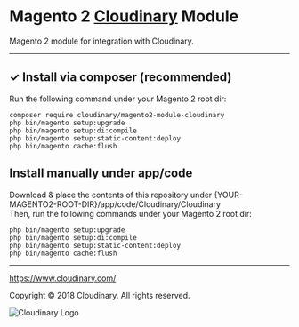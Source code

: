 # Magento 2 [Cloudinary](https://www.cloudinary.com/) Module

Magento 2 module for integration with Cloudinary.

---

## ✓ Install via composer (recommended)
Run the following command under your Magento 2 root dir:

```
composer require cloudinary/magento2-module-cloudinary
php bin/magento setup:upgrade
php bin/magento setup:di:compile
php bin/magento setup:static-content:deploy
php bin/magento cache:flush
```

## Install manually under app/code
Download & place the contents of this repository under {YOUR-MAGENTO2-ROOT-DIR}/app/code/Cloudinary/Cloudinary  
Then, run the following commands under your Magento 2 root dir:
```
php bin/magento setup:upgrade
php bin/magento setup:di:compile
php bin/magento setup:static-content:deploy
php bin/magento cache:flush
```

---

https://www.cloudinary.com/

Copyright © 2018 Cloudinary. All rights reserved.  

![Cloudinary Logo](https://cloudinary-res.cloudinary.com/image/upload/v1538583988/cloudinary_logo_for_white_bg.svg)
